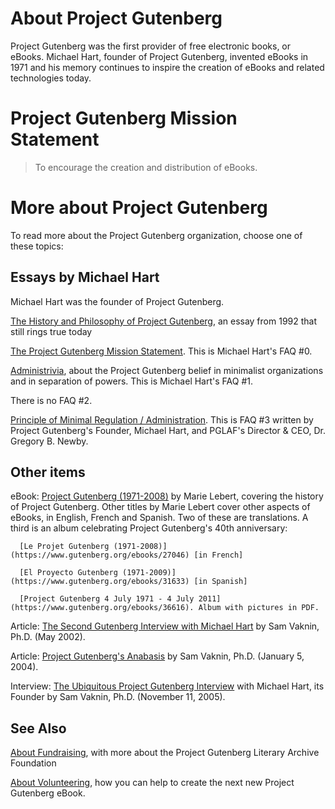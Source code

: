 About Project Gutenberg
=======================

Project Gutenberg was the first provider of free electronic books, or eBooks. 
Michael Hart, founder of Project Gutenberg, invented eBooks in 1971 and his 
memory continues to inspire the creation of eBooks and related technologies today. 

# Project Gutenberg Mission Statement
> To encourage the creation and distribution of eBooks.

# More about Project Gutenberg
   To read more about the Project Gutenberg organization, choose one of these topics:

## Essays by Michael Hart
   Michael Hart was the founder of Project Gutenberg.
   
   [The History and Philosophy of Project Gutenberg](https://www.gutenberg.org/wiki/Gutenberg:The_History_and_Philosophy_of_Project_Gutenberg_by_Michael_Hart), an essay from 1992 that still rings true today
   
   [The Project Gutenberg Mission Statement](https://www.gutenberg.org/wiki/Gutenberg:Project_Gutenberg_Mission_Statement_by_Michael_Hart). This is Michael Hart's FAQ #0.
   
   [Administrivia](https://www.gutenberg.org/wiki/Gutenberg:Administrivia_by_Michael_Hart), about the Project Gutenberg belief in minimalist organizations and in separation of powers. This is Michael Hart's FAQ #1.
   
   There is no FAQ #2.
   
   [Principle of Minimal Regulation / Administration](https://www.gutenberg.org/wiki/Gutenberg:Project_Gutenberg_Principle_of_Minimal_Regulation_/_Administration_by_Michael_Hart_and_Greg_Newby). This is FAQ #3 written by Project Gutenberg's Founder, Michael Hart, and PGLAF's Director & CEO, Dr. Gregory B. Newby.

## Other items
   eBook: [Project Gutenberg (1971-2008)](https://www.gutenberg.org/ebooks/27045) by Marie Lebert, covering the history of Project Gutenberg. Other titles by Marie Lebert cover other aspects of eBooks, in English, French and Spanish. Two of these are translations. A third is an album celebrating Project Gutenberg's 40th anniversary:
   
      [Le Projet Gutenberg (1971-2008)](https://www.gutenberg.org/ebooks/27046) [in French]

      [El Proyecto Gutenberg (1971-2009)](https://www.gutenberg.org/ebooks/31633) [in Spanish]
      
      [Project Gutenberg 4 July 1971 - 4 July 2011](https://www.gutenberg.org/ebooks/36616). Album with pictures in PDF.
      
   Article: [The Second Gutenberg Interview with Michael Hart](http://samvak.tripod.com/busiweb29.html) by Sam Vaknin, Ph.D. (May 2002).

   Article: [Project Gutenberg's Anabasis](http://samvak.tripod.com/busiweb39.html) by Sam Vaknin, Ph.D. (January 5, 2004).

   Interview: [The Ubiquitous Project Gutenberg Interview](http://samvak.tripod.com/busiweb46.html) with Michael Hart, its Founder by Sam Vaknin, Ph.D. (November 11, 2005).

## See Also
   [About Fundraising](https://www.gutenberg.org/wiki/Category:Fundraising), with more about the Project Gutenberg Literary Archive Foundation

   [About Volunteering](https://www.gutenberg.org/wiki/Category:Volunteering), how you can help to create the next new Project Gutenberg eBook.
